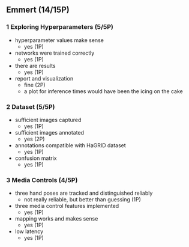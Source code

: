 ## Emmert (14/15P)

### 1 Exploring Hyperparameters (5/5P)

 * hyperparameter values make sense
   * yes (1P)
 * networks were trained correctly
   * yes (1P)
 * there are results
   * yes (1P)
 * report and visualization
   * fine (2P)
   * a plot for inference times would have been the icing on the cake

### 2 Dataset (5/5P)

 * sufficient images captured
   * yes (1P)
 * sufficient images annotated
   * yes (2P)
 * annotations compatible with HaGRID dataset
   * yes (1P)
 * confusion matrix
   * yes (1P)

### 3 Media Controls (4/5P)

 * three hand poses are tracked and distinguished reliably
   * not really reliable, but better than guessing (1P)
 * three media control features implemented
   * yes (1P)
 * mapping works and makes sense
   * yes (1P)
 * low latency
   * yes (1P)

